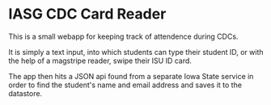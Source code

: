 IASG CDC Card Reader
====================

This is a small webapp for keeping track of attendence during CDCs.

It is simply a text input, into which students can type their student ID, or with the help of 
a magstripe reader, swipe their ISU ID card. 

The app then hits a JSON api found from a separate Iowa State service in order to find the student's name 
and email address and saves it to the datastore. 
